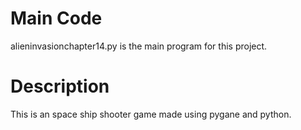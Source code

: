# Main Code
alieninvasionchapter14.py is the main program for this project.
# Description
This is an space ship shooter game made using pygane and python.
